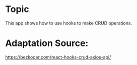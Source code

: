 # Topic
This app shows how to use hooks to make CRUD operations.

# Adaptation Source:
https://bezkoder.com/react-hooks-crud-axios-api/

